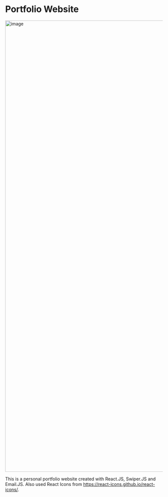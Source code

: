 # Portfolio Website

<img width="1440" alt="image" src="https://github.com/EnochHe1/PortfolioWebsite/assets/133233938/77dcf96a-8761-463a-aabb-1ae71049c5bb">


This is a personal portfolio website created with React.JS, Swiper.JS and Email.JS. Also used React Icons from https://react-icons.github.io/react-icons/.

